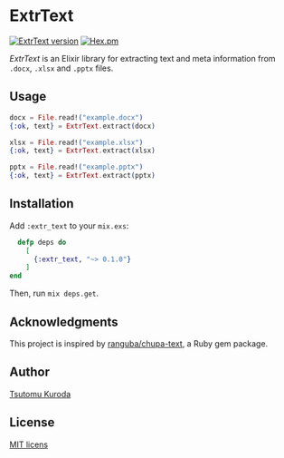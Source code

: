 # ExtrText

[![ExtrText version](https://img.shields.io/hexpm/v/extr_text.svg)](https://hex.pm/packages/extr_text)
[![Hex.pm](https://img.shields.io/hexpm/dt/extr_text.svg)](https://hex.pm/packages/extr_text)

*ExtrText* is an Elixir library for extracting text and meta information from `.docx`, `.xlsx` and `.pptx` files.

## Usage

```elixir
docx = File.read!("example.docx")
{:ok, text} = ExtrText.extract(docx)

xlsx = File.read!("example.xlsx")
{:ok, text} = ExtrText.extract(xlsx)

pptx = File.read!("example.pptx")
{:ok, text} = ExtrText.extract(pptx)
```

## Installation

Add `:extr_text` to your `mix.exs`:

```elixir
  defp deps do
    [
      {:extr_text, "~> 0.1.0"}
    ]
end
```

Then, run `mix deps.get`.

## Acknowledgments

This project is inspired by [ranguba/chupa-text](https://github.com/ranguba/chupa-text),
a Ruby gem package.

## Author

[Tsutomu Kuroda](<mailto:t-kuroda@coregenik.com>)

## License

[MIT licens](./MIT_LICENSE.txt)

